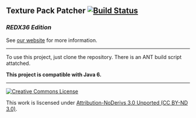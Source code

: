 ## Texture Pack Patcher [![Build Status](https://secure.travis-ci.org/Soartex-Fanver/Texture-Patcher.png?branch=master)](https://travis-ci.org/Soartex-Fanver/Texture-Patcher)

### _REDX36 Edition_

See [our website](http://soartex.net/texture-patcher) for more information.

* * *

To use this project, just clone the repository. There is an ANT build script attatched.

__This project is compatible with Java 6.__

* * *

[![Creative Commons License](http://i.creativecommons.org/l/by-sa/3.0/88x31.png)](http://creativecommons.org/licenses/by-nd/3.0/deed.en_US)

This work is liscensed under [Attribution-NoDerivs 3.0 Unported (CC BY-ND 3.0)](http://creativecommons.org/licenses/by-nd/3.0/deed.en_US).
